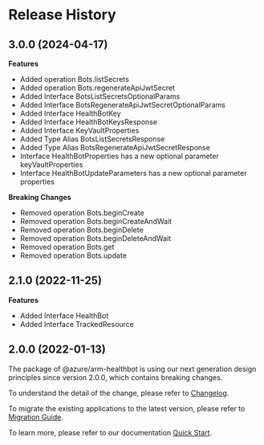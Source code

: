 # Release History
    
## 3.0.0 (2024-04-17)
    
**Features**

  - Added operation Bots.listSecrets
  - Added operation Bots.regenerateApiJwtSecret
  - Added Interface BotsListSecretsOptionalParams
  - Added Interface BotsRegenerateApiJwtSecretOptionalParams
  - Added Interface HealthBotKey
  - Added Interface HealthBotKeysResponse
  - Added Interface KeyVaultProperties
  - Added Type Alias BotsListSecretsResponse
  - Added Type Alias BotsRegenerateApiJwtSecretResponse
  - Interface HealthBotProperties has a new optional parameter keyVaultProperties
  - Interface HealthBotUpdateParameters has a new optional parameter properties

**Breaking Changes**

  - Removed operation Bots.beginCreate
  - Removed operation Bots.beginCreateAndWait
  - Removed operation Bots.beginDelete
  - Removed operation Bots.beginDeleteAndWait
  - Removed operation Bots.get
  - Removed operation Bots.update
    
    
## 2.1.0 (2022-11-25)
    
**Features**

  - Added Interface HealthBot
  - Added Interface TrackedResource
    
    
## 2.0.0 (2022-01-13)

The package of @azure/arm-healthbot is using our next generation design principles since version 2.0.0, which contains breaking changes.

To understand the detail of the change, please refer to [Changelog](https://aka.ms/js-track2-changelog).

To migrate the existing applications to the latest version, please refer to [Migration Guide](https://aka.ms/js-track2-migration-guide).

To learn more, please refer to our documentation [Quick Start](https://aka.ms/js-track2-quickstart).
